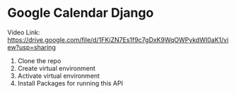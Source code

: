 # Google Calendar Django 

Video Link: https://drive.google.com/file/d/1FKiZN7Es1f9c7gDxK9WqOWPykdWI0aK1/view?usp=sharing

1. Clone the repo   
2. Create virtual environment
3. Activate virtual environment
4. Install Packages for running this API

